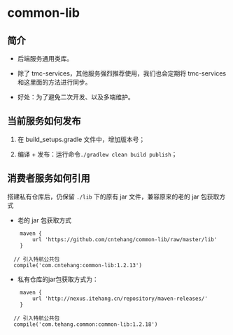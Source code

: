 # common-lib

## 简介

- 后端服务通用类库。

- 除了 tmc-services，其他服务强烈推荐使用，我们也会定期将 tmc-services 和这里面的方法进行同步。

- 好处：为了避免二次开发、以及多端维护。

## 当前服务如何发布

1. 在 build_setups.gradle 文件中，增加版本号；

2. 编译 + 发布：运行命令`./gradlew clean build publish`；

## 消费者服务如何引用

搭建私有仓库后，仍保留 `./lib` 下的原有 jar 文件，兼容原来的老的 jar 包获取方式

- 老的 jar 包获取方式

```text
    maven {
        url 'https://github.com/cntehang/common-lib/raw/master/lib'
    }
 
  // 引入特航公共包
  compile('com.cntehang:common-lib:1.2.13')
```

- 私有仓库的jar包获取方式为：

```text
    maven {
        url 'http://nexus.itehang.cn/repository/maven-releases/'
    }

  // 引入特航公共包
  compile('com.tehang.common:common-lib:1.2.18')
```